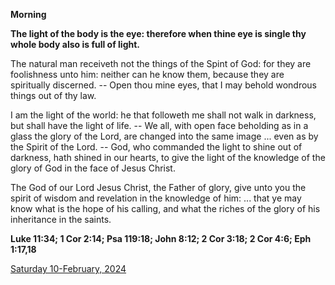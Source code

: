 **Morning**

**The light of the body is the eye: therefore when thine eye is single thy whole body also is full of light.**
 
The natural man receiveth not the things of the Spint of God: for they are foolishness unto him: neither can he know them, because they are spiritually discerned. -- Open thou mine eyes, that I may behold wondrous things out of thy law.
 
I am the light of the world: he that followeth me shall not walk in darkness, but shall have the light of life. -- We all, with open face beholding as in a glass the glory of the Lord, are changed into the same image ... even as by the Spirit of the Lord. -- God, who commanded the light to shine out of darkness, hath shined in our hearts, to give the light of the knowledge of the glory of God in the face of Jesus Christ.
 
The God of our Lord Jesus Christ, the Father of glory, give unto you the spirit of wisdom and revelation in the knowledge of him: ... that ye may know what is the hope of his calling, and what the riches of the glory of his inheritance in the saints.  

**Luke 11:34; 1 Cor 2:14; Psa 119:18; John 8:12; 2 Cor 3:18; 2 Cor 4:6; Eph 1:17,18**

[Saturday 10-February, 2024](https://t.me/daily_light)
